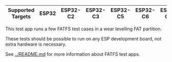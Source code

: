 | Supported Targets | ESP32 | ESP32-C2 | ESP32-C3 | ESP32-C5 | ESP32-C6 | ESP32-C61 | ESP32-H2 | ESP32-P4 | ESP32-S2 | ESP32-S3 |
| ----------------- | ----- | -------- | -------- | -------- | -------- | --------- | -------- | -------- | -------- | -------- |

This test app runs a few FATFS test cases in a wear levelling FAT partition.

These tests should be possible to run on any ESP development board, not extra hardware is necessary.

See [../README.md](../README.md) for more information about FATFS test apps.
